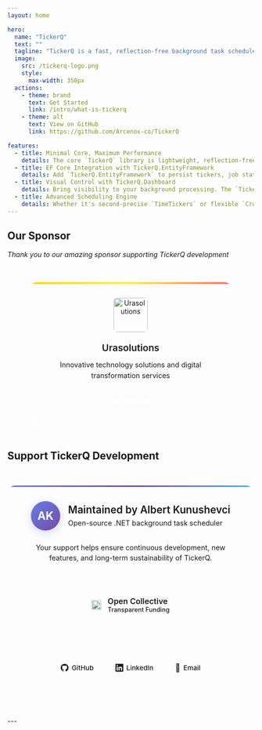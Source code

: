 ```yaml
---
layout: home

hero:
  name: "TickerQ"
  text: ""
  tagline: "TickerQ is a fast, reflection-free background task scheduler for .NET — built with source generators, EF Core integration, cron + time-based execution, and a real-time dashboard."
  image:
    src: /tickerq-logo.png
    style:
      max-width: 350px
  actions:
    - theme: brand
      text: Get Started
      link: /intro/what-is-tickerq
    - theme: alt
      text: View on GitHub
      link: https://github.com/Arcenox-co/TickerQ

features:
  - title: Minimal Core, Maximum Performance
    details: The core `TickerQ` library is lightweight, reflection-free, and dependency-free—designed to run inside your .NET application with ultra-low overhead and deterministic execution.
  - title: EF Core Integration with TickerQ.EntityFramework
    details: Add `TickerQ.EntityFramework` to persist tickers, job states, and execution history in your own database. Built to plug directly into your existing `DbContext` with full support for queries, retries, and cleanup.
  - title: Visual Control with TickerQ.Dashboard
    details: Bring visibility to your background processing. The `TickerQ.Dashboard` package provides a ready-to-use, real-time web UI to inspect, manage, and trigger jobs—powered by SignalR and styled with Tailwind.
  - title: Advanced Scheduling Engine
    details: Whether it's second-precise `TimeTickers` or flexible `CronTickers`, TickerQ supports both with built-in throttling, cooldown control, and priority-based job queuing.
---
```


<div class="vp-doc">

## Our Sponsor

*Thank you to our amazing sponsor supporting TickerQ development*

<div style="display: flex; justify-content: center; margin: 3rem 0; padding: 0 1rem;">

<div style="border: 1px solid var(--vp-c-divider); border-radius: 16px; padding: 2rem; text-align: center; background: var(--vp-c-bg-soft); box-shadow: 0 6px 24px var(--vp-c-shadow); transition: all 0.3s ease; position: relative; overflow: hidden; max-width: 350px; width: 100%; backdrop-filter: blur(10px);">
<div style="position: absolute; top: 0; left: 0; right: 0; height: 4px; background: linear-gradient(90deg, #ffd700, #ffed4e, #ff6b6b);"></div>
<img src="https://urasolutions.com/lovable-uploads/9e97311a-a23c-49f9-880f-dad5cb9259e0.png" alt="Urasolutions" style="width: 70px; height: 70px; object-fit: contain; margin: 0 auto 1.2rem; display: block; border-radius: 8px;">
<h3 style="margin: 0.5rem 0 0.8rem; color: var(--vp-c-text-1); font-size: 1.2rem; font-weight: 600;">Urasolutions</h3>
<p style="color: var(--vp-c-text-2); margin: 0 0 1.5rem; font-size: 0.9rem; line-height: 1.5;">Innovative technology solutions and digital transformation services</p>
<a href="https://urasolutions.com" target="_blank" style="display: inline-block; padding: 0.6rem 1.5rem; background: linear-gradient(135deg, var(--vp-c-brand) 0%, var(--vp-c-brand-dark) 100%); color: white; text-decoration: none; border-radius: 8px; font-size: 0.9rem; font-weight: 500; transition: all 0.3s ease; box-shadow: 0 3px 12px var(--vp-c-brand-light);">Visit Website</a>
</div>

</div>

## Support TickerQ Development

<div style="background: var(--vp-c-bg-soft); border: 1px solid var(--vp-c-divider); border-radius: 16px; padding: 2rem; margin: 3rem 0; text-align: center; position: relative; overflow: hidden; box-shadow: 0 6px 24px var(--vp-c-shadow); backdrop-filter: blur(10px); max-width: 600px; margin-left: auto; margin-right: auto;">
<div style="position: absolute; top: 0; left: 0; right: 0; height: 3px; background: linear-gradient(90deg, #667eea 0%, #764ba2 50%, #4facfe 100%);"></div>

<div style="display: flex; flex-direction: column; align-items: center; gap: 1.5rem;">

<div style="display: flex; align-items: center; gap: 1rem;">
<div style="width: 60px; height: 60px; background: linear-gradient(135deg, #667eea 0%, #764ba2 100%); border-radius: 50%; display: flex; align-items: center; justify-content: center; color: white; font-weight: bold; font-size: 1.4rem; box-shadow: 0 4px 16px rgba(102, 126, 234, 0.3);">AK</div>
<div style="text-align: left;">
<h3 style="margin: 0 0 0.3rem; color: var(--vp-c-text-1); font-size: 1.3rem; font-weight: 600;">Maintained by Albert Kunushevci</h3>
<p style="color: var(--vp-c-text-2); margin: 0; font-size: 0.9rem; line-height: 1.4;">Open-source .NET background task scheduler</p>
</div>
</div>

<p style="color: var(--vp-c-text-2); margin: 0 0 1.5rem; font-size: 0.9rem; line-height: 1.5; text-align: center; max-width: 500px;">Your support helps ensure continuous development, new features, and long-term sustainability of TickerQ.</p>

<div style="display: flex; justify-content: center; margin-bottom: 1.5rem;">
<a href="https://opencollective.com/tickerq" target="_blank" style="display: flex; align-items: center; justify-content: center; gap: 0.8rem; padding: 1.2rem 2rem; background: var(--vp-c-bg); border: 2px solid var(--vp-c-divider); color: var(--vp-c-text-1); text-decoration: none; border-radius: 12px; font-weight: 500; transition: all 0.3s ease; box-shadow: 0 3px 12px var(--vp-c-shadow); max-width: 300px;">
<img src="https://next-images.opencollective.com/_next/image?url=%2Fstatic%2Fimages%2Foc-logo-watercolor-256.png&w=64&q=75" alt="Open Collective" style="width: 20px; height: 20px; object-fit: contain;">
<div style="text-align: left;">
<div style="font-size: 1rem; font-weight: 600;">Open Collective</div>
<div style="font-size: 0.8rem; color: var(--vp-c-text-2);">Transparent Funding</div>
</div>
</a>
</div>

<div style="border-top: 1px solid var(--vp-c-divider); padding-top: 1.5rem; width: 100%;">
<div style="display: flex; gap: 0.8rem; justify-content: center; flex-wrap: wrap;">
<a href="https://github.com/arcenox" target="_blank" style="display: inline-flex; align-items: center; gap: 0.4rem; padding: 0.6rem 1rem; background: var(--vp-c-bg); border: 1px solid var(--vp-c-divider); color: var(--vp-c-text-2); text-decoration: none; border-radius: 8px; font-size: 0.85rem; font-weight: 500; transition: all 0.3s ease;">
<svg width="16" height="16" viewBox="0 0 24 24" fill="currentColor"><path d="M12 0c-6.626 0-12 5.373-12 12 0 5.302 3.438 9.8 8.207 11.387.599.111.793-.261.793-.577v-2.234c-3.338.726-4.033-1.416-4.033-1.416-.546-1.387-1.333-1.756-1.333-1.756-1.089-.745.083-.729.083-.729 1.205.084 1.839 1.237 1.839 1.237 1.07 1.834 2.807 1.304 3.492.997.107-.775.418-1.305.762-1.604-2.665-.305-5.467-1.334-5.467-5.931 0-1.311.469-2.381 1.236-3.221-.124-.303-.535-1.524.117-3.176 0 0 1.008-.322 3.301 1.23.957-.266 1.983-.399 3.003-.404 1.02.005 2.047.138 3.006.404 2.291-1.552 3.297-1.23 3.297-1.23.653 1.653.242 2.874.118 3.176.77.84 1.235 1.911 1.235 3.221 0 4.609-2.807 5.624-5.479 5.921.43.372.823 1.102.823 2.222v3.293c0 .319.192.694.801.576 4.765-1.589 8.199-6.086 8.199-11.386 0-6.627-5.373-12-12-12z"/></svg> GitHub
</a>
<a href="https://linkedin.com/in/albertkunushevci" target="_blank" style="display: inline-flex; align-items: center; gap: 0.4rem; padding: 0.6rem 1rem; background: var(--vp-c-bg); border: 1px solid var(--vp-c-divider); color: var(--vp-c-text-2); text-decoration: none; border-radius: 8px; font-size: 0.85rem; font-weight: 500; transition: all 0.3s ease;">
<svg width="16" height="16" viewBox="0 0 24 24" fill="currentColor"><path d="M20.447 20.452h-3.554v-5.569c0-1.328-.027-3.037-1.852-3.037-1.853 0-2.136 1.445-2.136 2.939v5.667H9.351V9h3.414v1.561h.046c.477-.9 1.637-1.85 3.37-1.85 3.601 0 4.267 2.37 4.267 5.455v6.286zM5.337 7.433c-1.144 0-2.063-.926-2.063-2.065 0-1.138.92-2.063 2.063-2.063 1.14 0 2.064.925 2.064 2.063 0 1.139-.925 2.065-2.064 2.065zm1.782 13.019H3.555V9h3.564v11.452zM22.225 0H1.771C.792 0 0 .774 0 1.729v20.542C0 23.227.792 24 1.771 24h20.451C23.2 24 24 23.227 24 22.271V1.729C24 .774 23.2 0 22.222 0h.003z"/></svg> LinkedIn
</a>
<a href="mailto:albert@arcenox.com" style="display: inline-flex; align-items: center; gap: 0.4rem; padding: 0.6rem 1rem; background: var(--vp-c-bg); border: 1px solid var(--vp-c-divider); color: var(--vp-c-text-2); text-decoration: none; border-radius: 8px; font-size: 0.85rem; font-weight: 500; transition: all 0.3s ease;">
<span style="font-size: 1rem;">📧</span> Email
</a>
</div>
</div>

</div>

</div>

</div>
---
